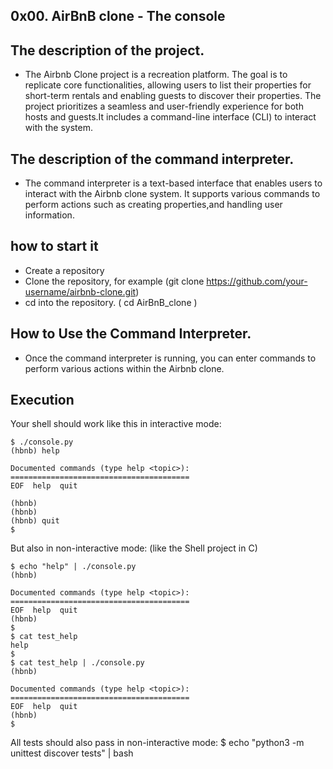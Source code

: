 ## 0x00. AirBnB clone - The console

## The description of the project.
 - The Airbnb Clone project is a recreation platform. The goal is to replicate core functionalities, allowing users to list their properties for short-term rentals and enabling guests to discover their properties. The project prioritizes a seamless and user-friendly experience for both hosts and guests.It includes a command-line interface (CLI) to interact with the system.

## The description of the command interpreter.
 - The command interpreter is a text-based interface that enables users to interact with the Airbnb clone system. It supports various commands to perform actions such as creating properties,and handling user information.

## how to start it
 - Create a repository
 - Clone the repository, for example (git clone https://github.com/your-username/airbnb-clone.git)
 - cd into the repository. ( cd AirBnB_clone )

## How to Use the Command Interpreter.
 - Once the command interpreter is running, you can enter commands to perform various actions within the Airbnb clone.

## Execution
Your shell should work like this in interactive mode:

```
$ ./console.py
(hbnb) help

Documented commands (type help <topic>):
========================================
EOF  help  quit

(hbnb) 
(hbnb) 
(hbnb) quit
$

```
But also in non-interactive mode: (like the Shell project in C)

```
$ echo "help" | ./console.py
(hbnb)

Documented commands (type help <topic>):
========================================
EOF  help  quit
(hbnb) 
$
$ cat test_help
help
$
$ cat test_help | ./console.py
(hbnb)

Documented commands (type help <topic>):
========================================
EOF  help  quit
(hbnb) 
$
```

All tests should also pass in non-interactive mode: $ echo "python3 -m unittest discover tests" | bash